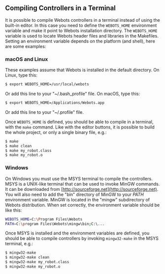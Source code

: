 ## Compiling Controllers in a Terminal

It is possible to compile Webots controllers in a terminal instead of using the built-in editor.
In this case you need to define the `WEBOTS_HOME` environment variable and make it point to Webots installation directory.
The `WEBOTS_HOME` variable is used to locate Webots header files and libraries in the Makefiles.
Setting an environment variable depends on the platform (and shell), here are some examples:

### macOS and Linux

These examples assume that Webots is installed in the default directory.
On Linux, type this:

```sh
$ export WEBOTS_HOME=/usr/local/webots
```

Or add this line to your "~/.bash\_profile" file.
On macOS, type this:

```sh
$ export WEBOTS_HOME=/Applications/Webots.app
```

Or add this line to your "~/.profile" file.

Once `WEBOTS_HOME` is defined, you should be able to compile in a terminal, with the `make` command.
Like with the editor buttons, it is possible to build the whole project, or only a single binary file, e.g.:

```sh
$ make
$ make clean
$ make my_robot.class
$ make my_robot.o
```

### Windows

On Windows you must use the MSYS terminal to compile the controllers.
MSYS is a UNIX-like terminal that can be used to invoke MinGW commands.
It can be downloaded from [http://sourceforge.net](http://sourceforge.net).
You will also need to add the "bin" directory of MinGW to your *PATH* environment variable.
MinGW is located in the "mingw" subdirectory of Webots distribution.
When set correctly, the environment variable should be like this:

```sh
WEBOTS_HOME=C:\Program Files\Webots
PATH=C:\program Files\Webots\mingw\bin;C:\...
```

Once MSYS is installed and the environment variables are defined, you should be able to compile controllers by invoking `mingw32-make` in the MSYS terminal, e.g.:

```sh
$ mingw32-make
$ mingw32-make clean
$ mingw32-make my_robot.class
$ mingw32-make my_robot.o
```
